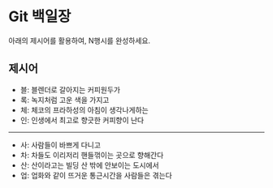# Git 백일장
아래의 제시어를 활용하여, N행시를 완성하세요.

## 제시어
- 블: 블렌더로 갈아지는 커피원두가
- 록: 녹지처럼 고운 색을 가지고
- 체: 체코의 프라하성의 아침이 생각나게하는
- 인: 인생에서 최고로 향긋한 커피향이 난다

---
- 사: 사람들이 바쁘게 다니고 
- 차: 차들도 이리저리 핸들꺾이는 곳으로 향해간다
- 산: 산이라고는 빌딩 산 밖에 안보이는 도시에서
- 업: 업화와 같이 뜨거운 통근시간을 사람들은 겪는다